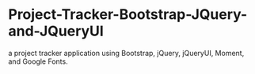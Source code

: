# Project-Tracker-Bootstrap-JQuery-and-JQueryUI
a project tracker application using Bootstrap, jQuery, jQueryUI, Moment, and Google Fonts.
